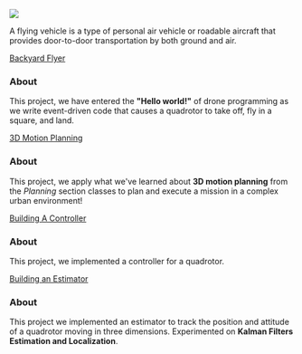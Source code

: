 ![](https://media.giphy.com/media/YWUvOugDNUBS0MTqkv/giphy.gif)

A flying vehicle is a type of personal air vehicle or roadable aircraft that provides door-to-door transportation by both ground and air.

[Backyard Flyer](https://github.com/2series/Autonomous-Flight-Engineer/tree/master/Project%201%20-%20Backyard%20Flyer)
### About
This project, we have entered the **"Hello world!"** of drone programming as we write event-driven code that causes a  quadrotor to take off, fly in a square, and land.

[3D Motion Planning](https://github.com/2series/Autonomous-Flight-Engineer/tree/master/Project%202%20-%203D%20Motion%20Planning)
### About
This project, we apply what we've learned about **3D motion planning** from the *Planning* section classes to plan and execute a mission in a complex urban environment!

[Building A Controller](https://github.com/2series/Autonomous-Flight-Engineer/tree/master/Project%203%20-%20Controller)
### About
This project, we implemented a controller for a quadrotor.

[Building an Estimator](https://github.com/2series/Autonomous-Flight-Engineer/tree/master/Project%204%20-%20Estimator)
### About
This project we implemented an estimator to track the position and attitude of a quadrotor moving in three dimensions. Experimented on **Kalman Filters** **Estimation and Localization**.
